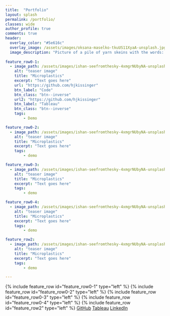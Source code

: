 ```yaml
---
title:  "Portfolio"
layout: splash
permalink: /portfolio/
classes: wide
author_profile: true
comments: true
header:
  overlay_color: "#5e616c"
  overlay_image: /assets/images/oksana-maselko-tkuUS11XyaA-unsplash.jpg
  image_description: "Picture of a pile of yarn skeins with the words: Portfolio."
  
feature_row0-1:
  - image_path: /assets/images/ishan-seefromthesky-4xmgrNUbyNA-unsplash_teaser.jpg
    alt: "teaser image"
    title: "Microplastics"
    excerpt: "Text goes here"
    url: "https://github.com/hjkissinger"
    btn_label: "Code"
    btn_class: "btn--inverse"
    url2: "https://github.com/hjkissinger"
    btn_label: "Tableau"
    btn_class: "btn--inverse"    
    tags:
        - Demo

feature_row0-2:
  - image_path: /assets/images/ishan-seefromthesky-4xmgrNUbyNA-unsplash_teaser.jpg
    alt: "teaser image"
    title: "Microplastics"
    excerpt: "Text goes here"
    tags:
        - demo

feature_row0-3:
  - image_path: /assets/images/ishan-seefromthesky-4xmgrNUbyNA-unsplash_teaser.jpg
    alt: "teaser image"
    title: "Microplastics"
    excerpt: "Text goes here"
    tags:
        - demo

feature_row0-4:
  - image_path: /assets/images/ishan-seefromthesky-4xmgrNUbyNA-unsplash_teaser.jpg
    alt: "teaser image"
    title: "Microplastics"
    excerpt: "Text goes here"
    tags:
        - demo

feature_row2:
  - image_path: /assets/images/ishan-seefromthesky-4xmgrNUbyNA-unsplash_teaser.jpg
    alt: "teaser image"
    title: "Microplastics"
    excerpt: "Text goes here"
    tags:
        - demo

---
```



{% include feature_row id="feature_row0-1" type="left" %}
<a name="Microplastics"></a>
{% include feature_row id="feature_row0-2" type="left" %}
<a name="Microplastics"></a>
{% include feature_row id="feature_row0-3" type="left" %}
<a name="Microplastics"></a>
{% include feature_row id="feature_row0-4" type="left" %}
<a name="Microplastics"></a>
<a name="Microplastics"></a>
{% include feature_row id="feature_row2" type="left" %}
<a href="https://github.com/hjkissinger/" class="btn btn--inverse .btn--x-large" >GitHub</a>
<a href="https://public.tableau.com/app/profile/hannah.kissinger6750" class="btn btn--inverse .btn--x-large">Tableau</a>
<a href="https://www.linkedin.com/in/hannah-j-kissinger-854403116/" class="btn btn--inverse .btn--x-large">LinkedIn</a></center>



